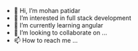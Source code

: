 - 👋 Hi, I’m mohan patidar
- 👀 I’m interested in full stack development
- 🌱 I’m currently learning angular
- 💞️ I’m looking to collaborate on ...
- 📫 How to reach me ...

<!---
mohan0907/mohan0907 is a ✨ special ✨ repository because its `README.md` (this file) appears on your GitHub profile.
You can click the Preview link to take a look at your changes.
--->
